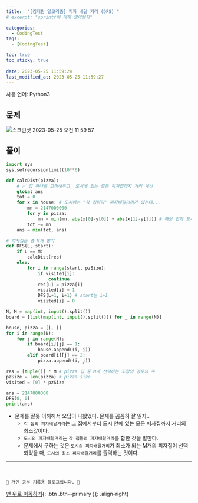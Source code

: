 ```yaml
---
title:  "[김태원 알고리즘] 피자 배달 거리 (DFS) "
# excerpt: "sprintf에 대해 알아보자"

categories:
  - CodingTest
tags:
  - [CodingTest]

toc: true
toc_sticky: true
 
date: 2023-05-25 11:59:24
last_modified_at: 2023-05-25 11:59:27
---
```


사용 언어: Python3

## 문제
![스크린샷 2023-05-25 오전 11 59 57](https://github.com/minju412/jenkins-test/assets/59405576/85d70865-401d-4fa3-bc7f-8b70d809524b)


## 풀이
```py
import sys
sys.setrecursionlimit(10**6)

def calcDist(pizza):
    # ✅ 집 하나를 고정해두고, 도시에 있는 모든 피자집까지 거리 계산
    global ans
    tot = 0
    for x in house: # 도시에는 "각 집마다" 피자배달거리가 있는데...
        mn = 2147000000
        for y in pizza:
            mn = min(mn, abs(x[0]-y[0]) + abs(x[1]-y[1])) # 해당 집과 도시에 존재하는 피자집들과의 거리 중 "최소값"을 해당 집의 피자배달거리라고 한다
        tot += mn
    ans = min(tot, ans)

# 피자집들 중 M개 뽑기
def DFS(L, start):
    if L == M:
        calcDist(res)
    else:
        for i in range(start, pzSize):
            if visited[i]:
                continue
            res[L] = pizza[i]
            visited[i] = 1
            DFS(L+1, i+1) # start는 i+1
            visited[i] = 0

N, M = map(int, input().split())
board = [list(map(int, input().split())) for _ in range(N)]

house, pizza = [], []
for i in range(N):
    for j in range(N):
        if board[i][j] == 1:
            house.append((i, j))
        elif board[i][j] == 2:
            pizza.append((i, j))

res = [tuple()] * M # pizza 집 중 M개 선택하는 조합의 경우의 수
pzSize = len(pizza) # pizza size
visited = [0] * pzSize

ans = 2147000000
DFS(0, 0)
print(ans)
```
- 문제를 잘못 이해해서 오답이 나왔었다. 문제를 꼼꼼히 잘 읽자..
    - `각 집의 피자배달거리`는 그 집에서부터 도시 안에 있는 모든 피자집까지 거리의 최소값이다.
    - `도시의 피자배달거리`는 `각 집들의 피자배달거리`를 합한 것을 말한다.
    - 문제에서 구하는 것은 `도시의 피자배달거리`가 최소가 되는 M개의 피자집이 선택되었을 때, `도시의 최소 피자배달거리`를 출력하는 것이다.







***
<br>


    💛 개인 공부 기록용 블로그입니다. 👻

[맨 위로 이동하기](#){: .btn .btn--primary }{: .align-right}